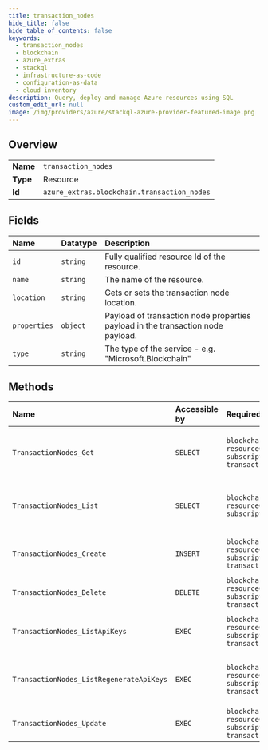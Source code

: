 ```yaml
---
title: transaction_nodes
hide_title: false
hide_table_of_contents: false
keywords:
  - transaction_nodes
  - blockchain
  - azure_extras    
  - stackql
  - infrastructure-as-code
  - configuration-as-data
  - cloud inventory
description: Query, deploy and manage Azure resources using SQL
custom_edit_url: null
image: /img/providers/azure/stackql-azure-provider-featured-image.png
---
```

  
    

## Overview
<table><tbody>
<tr><td><b>Name</b></td><td><code>transaction_nodes</code></td></tr>
<tr><td><b>Type</b></td><td>Resource</td></tr>
<tr><td><b>Id</b></td><td><code>azure_extras.blockchain.transaction_nodes</code></td></tr>
</tbody></table>

## Fields
| Name | Datatype | Description |
|:-----|:---------|:------------|
| `id` | `string` | Fully qualified resource Id of the resource. |
| `name` | `string` | The name of the resource. |
| `location` | `string` | Gets or sets the transaction node location. |
| `properties` | `object` | Payload of transaction node properties payload in the transaction node payload. |
| `type` | `string` | The type of the service - e.g. "Microsoft.Blockchain" |
## Methods
| Name | Accessible by | Required Params | Description |
|:-----|:--------------|:----------------|:------------|
| `TransactionNodes_Get` | `SELECT` | `blockchainMemberName, resourceGroupName, subscriptionId, transactionNodeName` | Get the details of the transaction node. |
| `TransactionNodes_List` | `SELECT` | `blockchainMemberName, resourceGroupName, subscriptionId` | Lists the transaction nodes for a blockchain member. |
| `TransactionNodes_Create` | `INSERT` | `blockchainMemberName, resourceGroupName, subscriptionId, transactionNodeName` | Create or update the transaction node. |
| `TransactionNodes_Delete` | `DELETE` | `blockchainMemberName, resourceGroupName, subscriptionId, transactionNodeName` | Delete the transaction node. |
| `TransactionNodes_ListApiKeys` | `EXEC` | `blockchainMemberName, resourceGroupName, subscriptionId, transactionNodeName` | List the API keys for the transaction node. |
| `TransactionNodes_ListRegenerateApiKeys` | `EXEC` | `blockchainMemberName, resourceGroupName, subscriptionId, transactionNodeName` | Regenerate the API keys for the blockchain member. |
| `TransactionNodes_Update` | `EXEC` | `blockchainMemberName, resourceGroupName, subscriptionId, transactionNodeName` | Update the transaction node. |
